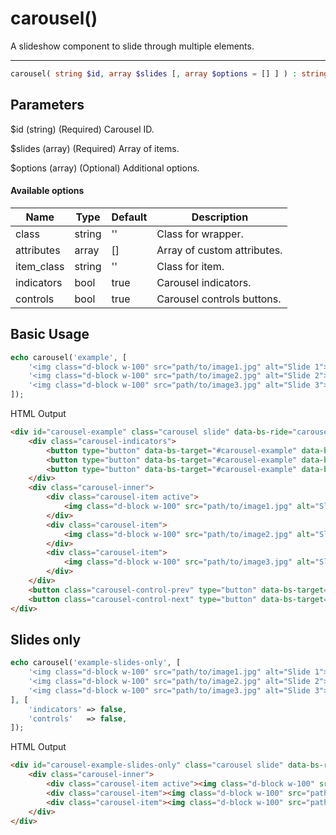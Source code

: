 # carousel()

A slideshow component to slide through multiple elements.

---

```php {.function-name}
carousel( string $id, array $slides [, array $options = [] ] ) : string
```

## Parameters

$id (string) (Required) Carousel ID.

$slides (array) (Required) Array of items.

$options (array) (Optional) Additional options.

#### Available options

| Name       | Type   | Default | Description                 |
|------------|--------|---------|-----------------------------|
| class      | string | ''      | Class for wrapper.          |
| attributes | array  | []      | Array of custom attributes. |
| item_class | string | ''      | Class for item.             |
| indicators | bool   | true    | Carousel indicators.        |
| controls   | bool   | true    | Carousel controls buttons.  |

## Basic Usage

```php
echo carousel('example', [
    '<img class="d-block w-100" src="path/to/image1.jpg" alt="Slide 1">',
    '<img class="d-block w-100" src="path/to/image2.jpg" alt="Slide 2">',
    '<img class="d-block w-100" src="path/to/image3.jpg" alt="Slide 3">',
]);
```

<span class="html-output-title">HTML Output</span>

```html {.html-output}
<div id="carousel-example" class="carousel slide" data-bs-ride="carousel">
    <div class="carousel-indicators">
        <button type="button" data-bs-target="#carousel-example" data-bs-slide-to="0" class="active" aria-current="true"></button>
        <button type="button" data-bs-target="#carousel-example" data-bs-slide-to="1"></button>
        <button type="button" data-bs-target="#carousel-example" data-bs-slide-to="2"></button>
    </div>
    <div class="carousel-inner">
        <div class="carousel-item active">
            <img class="d-block w-100" src="path/to/image1.jpg" alt="Slide 1">
        </div>
        <div class="carousel-item">
            <img class="d-block w-100" src="path/to/image2.jpg" alt="Slide 2">
        </div>
        <div class="carousel-item">
            <img class="d-block w-100" src="path/to/image3.jpg" alt="Slide 3">
        </div>
    </div>
    <button class="carousel-control-prev" type="button" data-bs-target="#carousel-example" data-bs-slide="prev"><span class="carousel-control-prev-icon"></span></button>
    <button class="carousel-control-next" type="button" data-bs-target="#carousel-example" data-bs-slide="next"><span class="carousel-control-next-icon"></span></button>
</div>
```

## Slides only

```php
echo carousel('example-slides-only', [
    '<img class="d-block w-100" src="path/to/image1.jpg" alt="Slide 1">',
    '<img class="d-block w-100" src="path/to/image2.jpg" alt="Slide 2">',
    '<img class="d-block w-100" src="path/to/image3.jpg" alt="Slide 3">',
], [
    'indicators' => false,
    'controls'   => false,
]);
```

<span class="html-output-title">HTML Output</span>

```html {.html-output}
<div id="carousel-example-slides-only" class="carousel slide" data-bs-ride="carousel">
    <div class="carousel-inner">
        <div class="carousel-item active"><img class="d-block w-100" src="path/to/image1.jpg" alt="Slide 1"></div>
        <div class="carousel-item"><img class="d-block w-100" src="path/to/image2.jpg" alt="Slide 2"></div>
        <div class="carousel-item"><img class="d-block w-100" src="path/to/image3.jpg" alt="Slide 3"></div>
    </div>
</div>
```
